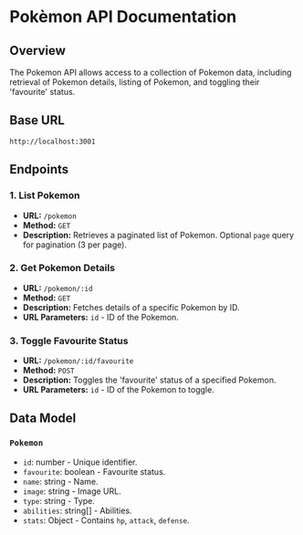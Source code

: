 # Pokèmon API Documentation

## Overview

The Pokemon API allows access to a collection of Pokemon data, including retrieval of Pokemon details, listing of Pokemon, and toggling their 'favourite' status.

## Base URL

`http://localhost:3001`

## Endpoints

### 1. List Pokemon

- **URL:** `/pokemon`
- **Method:** `GET`
- **Description:** Retrieves a paginated list of Pokemon. Optional `page` query for pagination (3 per page).

### 2. Get Pokemon Details

- **URL:** `/pokemon/:id`
- **Method:** `GET`
- **Description:** Fetches details of a specific Pokemon by ID.
- **URL Parameters:** `id` - ID of the Pokemon.

### 3. Toggle Favourite Status

- **URL:** `/pokemon/:id/favourite`
- **Method:** `POST`
- **Description:** Toggles the 'favourite' status of a specified Pokemon.
- **URL Parameters:** `id` - ID of the Pokemon to toggle.

## Data Model

### `Pokemon`

- `id`: number - Unique identifier.
- `favourite`: boolean - Favourite status.
- `name`: string - Name.
- `image`: string - Image URL.
- `type`: string - Type.
- `abilities`: string[] - Abilities.
- `stats`: Object - Contains `hp`, `attack`, `defense`.

<!-- # Welcome to Remix + Vite

📖 See the [Remix docs](https://remix.run/docs) and the [Remix Vite docs](https://remix.run/docs/en/main/future/vite) for details on supported features.

## Development

```env
POKEMON_API_URL="http://localhost:3001"
```

Run the Vite dev server:

```shellscript
npm run dev
```

## Deployment

First, build your app for production:

```sh
npm run build
```

Then run the app in production mode:

```sh
npm start
```

Now you'll need to pick a host to deploy it to.

### DIY

If you're familiar with deploying Node applications, the built-in Remix app server is production-ready.

Make sure to deploy the output of `npm run build`

- `build/server`
- `build/client` -->
